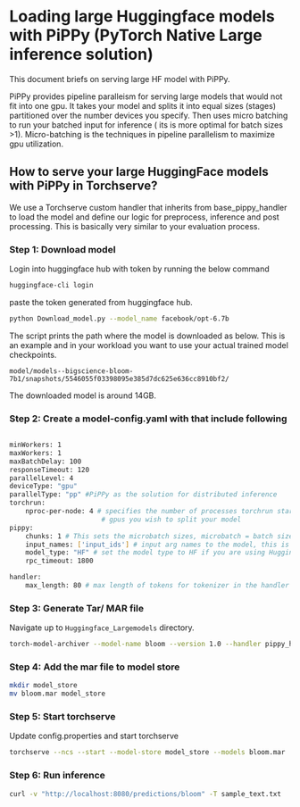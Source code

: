 # Loading large Huggingface models with PiPPy (PyTorch Native Large inference solution)

This document briefs on serving large HF model with PiPPy.

PiPPy provides pipeline paralleism for serving large models that would not fit into one gpu. It takes your model and splits it into equal sizes (stages) partitioned over the number devices you specify. Then uses micro batching to run your batched input for inference ( its is more optimal for batch sizes >1). Micro-batching is the techniques in pipeline parallelism to maximize gpu utilization.

## How to serve your large HuggingFace models with PiPPy in Torchserve?

We use a Torchserve custom handler that inherits from base_pippy_handler to load the model and define our logic for preprocess, inference and post processing. This is basically very similar to your evaluation process.

### Step 1: Download model

Login into huggingface hub with token by running the below command

```bash
huggingface-cli login
```
paste the token generated from huggingface hub.

```bash
python Download_model.py --model_name facebook/opt-6.7b
```
The script prints the path where the model is downloaded as below. This is an example and in your workload you want to use your actual trained model checkpoints.

`model/models--bigscience-bloom-7b1/snapshots/5546055f03398095e385d7dc625e636cc8910bf2/`

The downloaded model is around 14GB.


### Step 2: Create a model-config.yaml with that include following

```bash

minWorkers: 1
maxWorkers: 1
maxBatchDelay: 100
responseTimeout: 120
parallelLevel: 4
deviceType: "gpu"
parallelType: "pp" #PiPPy as the solution for distributed inference
torchrun:
    nproc-per-node: 4 # specifies the number of processes torchrun starts to serve your model, set to world_size or number of
                       # gpus you wish to split your model
pippy:
    chunks: 1 # This sets the microbatch sizes, microbatch = batch size/ chunks
    input_names: ['input_ids'] # input arg names to the model, this is required for FX tracing
    model_type: "HF" # set the model type to HF if you are using Huggingface model other wise leave it blank or any other model you use.
    rpc_timeout: 1800

handler:
    max_length: 80 # max length of tokens for tokenizer in the handler
```

### Step 3: Generate Tar/ MAR file

Navigate up to `Huggingface_Largemodels` directory.

```bash
torch-model-archiver --model-name bloom --version 1.0 --handler pippy_handler.py --extra-files model/models--facebook--opt-iml-max-1.3b/snapshots/d60fa58f50def19751da2075791da359ca19d273  -r requirements.txt --config-file model-config.yaml --archive-format tgz

```

### Step 4: Add the mar file to model store

```bash
mkdir model_store
mv bloom.mar model_store
```

### Step 5: Start torchserve

Update config.properties and start torchserve

```bash
torchserve --ncs --start --model-store model_store --models bloom.mar
```

### Step 6: Run inference

```bash
curl -v "http://localhost:8080/predictions/bloom" -T sample_text.txt
```
